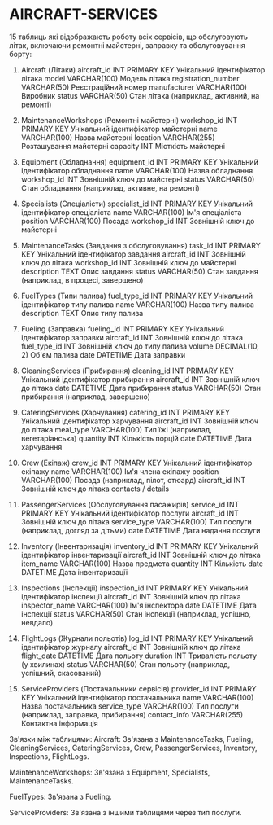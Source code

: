 # AIRCRAFT-SERVICES

15 таблиць які відображають роботу всіх сервісів, що обслуговують літак, 
включаючи ремонтні майстерні, заправку та обслуговування борту:

1. Aircraft (Літаки)
    aircraft_id	INT PRIMARY KEY	Унікальний ідентифікатор літака
    model	VARCHAR(100)	Модель літака
    registration_number	VARCHAR(50)	Реєстраційний номер
    manufacturer	VARCHAR(100)	Виробник
    status	VARCHAR(50)	Стан літака (наприклад, активний, на ремонті)

2. MaintenanceWorkshops (Ремонтні майстерні)
    workshop_id	INT PRIMARY KEY	Унікальний ідентифікатор майстерні
    name	VARCHAR(100)	Назва майстерні
    location	VARCHAR(255)	Розташування майстерні
    capacity	INT	Місткість майстерні

3. Equipment (Обладнання)
    equipment_id	INT PRIMARY KEY	Унікальний ідентифікатор обладнання
    name	VARCHAR(100)	Назва обладнання
    workshop_id	INT	Зовнішній ключ до майстерні
    status	VARCHAR(50)	Стан обладнання (наприклад, активне, на ремонті)

4. Specialists (Спеціалісти)
    specialist_id	INT PRIMARY KEY	Унікальний ідентифікатор спеціаліста
    name	VARCHAR(100)	Ім'я спеціаліста
    position	VARCHAR(100)	Посада
    workshop_id	INT	Зовнішній ключ до майстерні

5. MaintenanceTasks (Завдання з обслуговування)
    task_id	INT PRIMARY KEY	Унікальний ідентифікатор завдання
    aircraft_id	INT	Зовнішній ключ до літака
    workshop_id	INT	Зовнішній ключ до майстерні
    description	TEXT	Опис завдання
    status	VARCHAR(50)	Стан завдання (наприклад, в процесі, завершено)

6. FuelTypes (Типи палива)
    fuel_type_id	INT PRIMARY KEY	Унікальний ідентифікатор типу палива
    name	VARCHAR(100)	Назва типу палива
    description	TEXT	Опис типу палива

7. Fueling (Заправка)
    fueling_id	INT PRIMARY KEY	Унікальний ідентифікатор заправки
    aircraft_id	INT	Зовнішній ключ до літака
    fuel_type_id	INT	Зовнішній ключ до типу палива
    volume	DECIMAL(10, 2)	Об'єм палива
    date	DATETIME	Дата заправки

8. CleaningServices (Прибирання)
    cleaning_id	INT PRIMARY KEY	Унікальний ідентифікатор прибирання
    aircraft_id	INT	Зовнішній ключ до літака
    date	DATETIME	Дата прибирання
    status	VARCHAR(50)	Стан прибирання (наприклад, завершено)

9. CateringServices (Харчування)
    catering_id	INT PRIMARY KEY	Унікальний ідентифікатор харчування
    aircraft_id	INT	Зовнішній ключ до літака
    meal_type	VARCHAR(100)	Тип їжі (наприклад, вегетаріанська)
    quantity	INT	Кількість порцій
    date	DATETIME	Дата харчування

10. Crew (Екіпаж)
        crew_id	INT PRIMARY KEY	Унікальний ідентифікатор екіпажу
        name	VARCHAR(100)	Ім'я члена екіпажу
        position	VARCHAR(100)	Посада (наприклад, пілот, стюард)
        aircraft_id	INT	Зовнішній ключ до літака
        contacts / details

11. PassengerServices (Обслуговування пасажирів)
        service_id	INT PRIMARY KEY	Унікальний ідентифікатор послуги
        aircraft_id	INT	Зовнішній ключ до літака
        service_type	VARCHAR(100)	Тип послуги (наприклад, догляд за дітьми)
        date	DATETIME	Дата надання послуги

12. Inventory (Інвентаризація)
        inventory_id	INT PRIMARY KEY	Унікальний ідентифікатор інвентаризації
        aircraft_id	INT	Зовнішній ключ до літака
        item_name	VARCHAR(100)	Назва предмета
        quantity	INT	Кількість
        date	DATETIME	Дата інвентаризації

13. Inspections (Інспекції)
        inspection_id	INT PRIMARY KEY	Унікальний ідентифікатор інспекції
        aircraft_id	INT	Зовнішній ключ до літака
        inspector_name	VARCHAR(100)	Ім'я інспектора
        date	DATETIME	Дата інспекції
        status	VARCHAR(50)	Стан інспекції (наприклад, успішно, невдало)

14. FlightLogs (Журнали польотів)
        log_id	INT PRIMARY KEY	Унікальний ідентифікатор журналу
        aircraft_id	INT	Зовнішній ключ до літака
        flight_date	DATETIME	Дата польоту
        duration	INT	Тривалість польоту (у хвилинах)
        status	VARCHAR(50)	Стан польоту (наприклад, успішний, скасований)

15. ServiceProviders (Постачальники сервісів)
        provider_id	INT PRIMARY KEY	Унікальний ідентифікатор постачальника
        name	VARCHAR(100)	Назва постачальника
        service_type	VARCHAR(100)	Тип послуги (наприклад, заправка, прибирання)
        contact_info	VARCHAR(255)	Контактна інформація

Зв'язки між таблицями:
Aircraft:
    Зв'язана з MaintenanceTasks, Fueling, CleaningServices, CateringServices, Crew, PassengerServices, Inventory, Inspections, FlightLogs.

MaintenanceWorkshops:
    Зв'язана з Equipment, Specialists, MaintenanceTasks.

FuelTypes:
    Зв'язана з Fueling.

ServiceProviders:
    Зв'язана з іншими таблицями через тип послуги.


